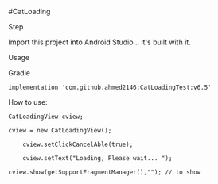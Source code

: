 #CatLoading

Step

Import this project into Android Studio... it's built with it.

Usage

Gradle

	implementation 'com.github.ahmed2146:CatLoadingTest:v6.5'

How to use:

	CatLoadingView cview;

	cview = new CatLoadingView();

		cview.setClickCancelAble(true);

		cview.setText("Loading, Please wait... ");

	cview.show(getSupportFragmentManager(),""); // to show
